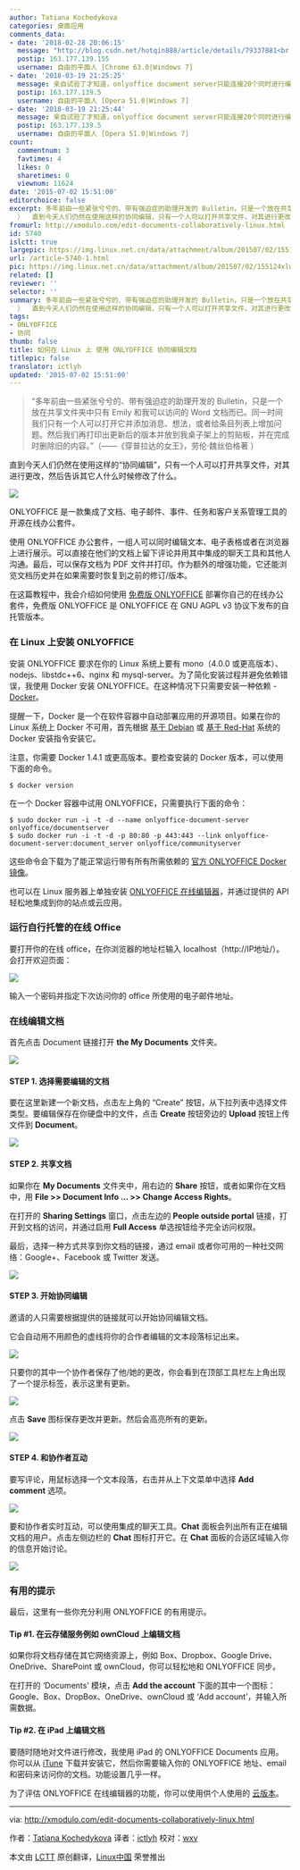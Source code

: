 ```yaml
---
author: Tatiana Kochedykova
categories: 桌面应用
comments_data:
- date: '2018-02-28 20:06:15'
  message: "http://blog.csdn.net/hotqin888/article/details/79337881<br />\r\n专门针对ONLYOFFICE界面汉化和中文字体。"
  postip: 163.177.139.155
  username: 自由的平面人 [Chrome 63.0|Windows 7]
- date: '2018-03-19 21:25:25'
  message: 亲自试验了才知道，onlyoffice document server只能连接20个同时进行编辑。自己电脑都可以试出来，浏览器打开20个文档标签页，就会有提示，再打开多的就只能看，不能编辑了。
  postip: 163.177.139.5
  username: 自由的平面人 [Opera 51.0|Windows 7]
- date: '2018-03-19 21:25:44'
  message: 亲自试验了才知道，onlyoffice document server只能连接20个同时进行编辑。自己电脑都可以试出来，浏览器打开20个文档标签页，就会有提示，再打开多的就只能看，不能编辑了。
  postip: 163.177.139.5
  username: 自由的平面人 [Opera 51.0|Windows 7]
count:
  commentnum: 3
  favtimes: 4
  likes: 0
  sharetimes: 0
  viewnum: 11624
date: '2015-07-02 15:51:00'
editorchoice: false
excerpt: 多年前由一些紧张兮兮的、带有强迫症的助理开发的 Bulletin，只是一个放在共享文件夹中只有 Emily 和我可以访问的 Word 文档而已。同一时间我们只有一个人可以打开它并添加消息、想法，或者给条目列表上增加问题。然后我们再打印出更新后的版本并放到我桌子架上的剪贴板，并在完成时删除旧的内容。（《穿普拉达的女王》，劳伦魏丝伯格著
  ）  直到今天人们仍然在使用这样的协同编辑，只有一个人可以打开共享文件，对其进行更改，然后告诉其它人什么时候修改了什么。  ONLYOFFICE 是一款集成了文档、电子邮件、事件、任务和客户关系管理工具
fromurl: http://xmodulo.com/edit-documents-collaboratively-linux.html
id: 5740
islctt: true
largepic: https://img.linux.net.cn/data/attachment/album/201507/02/155124xlwi2t9sse3rfiyl.jpg
url: /article-5740-1.html
pic: https://img.linux.net.cn/data/attachment/album/201507/02/155124xlwi2t9sse3rfiyl.jpg.thumb.jpg
related: []
reviewer: ''
selector: ''
summary: 多年前由一些紧张兮兮的、带有强迫症的助理开发的 Bulletin，只是一个放在共享文件夹中只有 Emily 和我可以访问的 Word 文档而已。同一时间我们只有一个人可以打开它并添加消息、想法，或者给条目列表上增加问题。然后我们再打印出更新后的版本并放到我桌子架上的剪贴板，并在完成时删除旧的内容。（《穿普拉达的女王》，劳伦魏丝伯格著
  ）  直到今天人们仍然在使用这样的协同编辑，只有一个人可以打开共享文件，对其进行更改，然后告诉其它人什么时候修改了什么。  ONLYOFFICE 是一款集成了文档、电子邮件、事件、任务和客户关系管理工具
tags:
- ONLYOFFICE
- 协同
thumb: false
title: 如何在 Linux 上 使用 ONLYOFFICE 协同编辑文档
titlepic: false
translator: ictlyh
updated: '2015-07-02 15:51:00'
---
```



> 
> “多年前由一些紧张兮兮的、带有强迫症的助理开发的 Bulletin，只是一个放在共享文件夹中只有 Emily 和我可以访问的 Word 文档而已。同一时间我们只有一个人可以打开它并添加消息、想法，或者给条目列表上增加问题。然后我们再打印出更新后的版本并放到我桌子架上的剪贴板，并在完成时删除旧的内容。”（——《穿普拉达的女王》，劳伦·魏丝伯格著 ）
> 
> 
> 


直到今天人们仍然在使用这样的“协同编辑”，只有一个人可以打开共享文件，对其进行更改，然后告诉其它人什么时候修改了什么。


![](/data/attachment/album/201507/02/155124xlwi2t9sse3rfiyl.jpg)


ONLYOFFICE 是一款集成了文档、电子邮件、事件、任务和客户关系管理工具的开源在线办公套件。


使用 ONLYOFFICE 办公套件，一组人可以同时编辑文本、电子表格或者在浏览器上进行展示。可以直接在他们的文档上留下评论并用其中集成的聊天工具和其他人沟通。最后，可以保存文档为 PDF 文件并打印。作为额外的增强功能，它还能浏览文档历史并在如果需要时恢复到之前的修订/版本。


在这篇教程中，我会介绍如何使用 [免费版 ONLYOFFICE](http://www.onlyoffice.org/) 部署你自己的在线办公套件，免费版 ONLYOFFICE 是 ONLYOFFICE 在 GNU AGPL v3 协议下发布的自托管版本。


### 在 Linux 上安装 ONLYOFFICE


安装 ONLYOFFICE 要求在你的 Linux 系统上要有 mono（4.0.0 或更高版本）、nodejs、libstdc++6、nginx 和 mysql-server。为了简化安装过程并避免依赖错误，我使用 Docker 安装 ONLYOFFICE。在这种情况下只需要安装一种依赖 - [Docker](http://xmodulo.com/recommend/dockerbook)。


提醒一下，Docker 是一个在软件容器中自动部署应用的开源项目。如果在你的 Linux 系统上 Docker 不可用，首先根据 [基于 Debian](http://xmodulo.com/manage-linux-containers-docker-ubuntu.html) 或 [基于 Red-Hat](http://xmodulo.com/docker-containers-centos-fedora.html) 系统的 Docker 安装指令安装它。


注意，你需要 Docker 1.4.1 或更高版本。要检查安装的 Docker 版本，可以使用下面的命令。



```
$ docker version 

```

在一个 Docker 容器中试用 ONLYOFFICE，只需要执行下面的命令：



```
$ sudo docker run -i -t -d --name onlyoffice-document-server onlyoffice/documentserver
$ sudo docker run -i -t -d -p 80:80 -p 443:443 --link onlyoffice-document-server:document_server onlyoffice/communityserver

```

这些命令会下载为了能正常运行带有所有所需依赖的 [官方 ONLYOFFICE Docker 镜像](https://registry.hub.docker.com/u/onlyoffice/communityserver/)。


也可以在 Linux 服务器上单独安装 [ONLYOFFICE 在线编辑器](http://onlyoffice.org/sources#document)，并通过提供的 API 轻松地集成到你的站点或云应用。


### 运行自行托管的在线 Office


要打开你的在线 office，在你浏览器的地址栏输入 localhost（http://IP地址/）。会打开欢迎页面：


![](/data/attachment/album/201507/02/155129pt7ew77g7puopwgh.jpg)


输入一个密码并指定下次访问你的 office 所使用的电子邮件地址。


### 在线编辑文档


首先点击 Document 链接打开 **the My Documents** 文件夹。


![](/data/attachment/album/201507/02/155131opilpalbk2gbz8kc.jpg)


#### STEP 1. 选择需要编辑的文档


要在这里新建一个新文档，点击左上角的 “Create” 按钮，从下拉列表中选择文件类型。要编辑保存在你硬盘中的文件，点击 **Create** 按钮旁边的 **Upload** 按钮上传文件到 **Document**。


![](/data/attachment/album/201507/02/155132op4aiaazfaefrzey.jpg)


#### STEP 2. 共享文档


如果你在 **My Documents** 文件夹中，用右边的 **Share** 按钮，或者如果你在文档中，用 **File >> Document Info ... >> Change Access Rights**。


在打开的 **Sharing Settings** 窗口，点击左边的 **People outside portal** 链接，打开到文档的访问，并通过启用 **Full Access** 单选按钮给予完全访问权限。


最后，选择一种方式共享到你文档的链接，通过 email 或者你可用的一种社交网络：Google+、Facebook 或 Twitter 发送。


![](/data/attachment/album/201507/02/155133sfc7a66bp7hcccfe.jpg)


#### STEP 3. 开始协同编辑


邀请的人只需要根据提供的链接就可以开始协同编辑文档。


它会自动用不用颜色的虚线将你的合作者编辑的文本段落标记出来。


![](/data/attachment/album/201507/02/155134baa92w51vl1aaetn.jpg)


只要你的其中一个协作者保存了他/她的更改，你会看到在顶部工具栏左上角出现了一个提示标签，表示这里有更新。


![](/data/attachment/album/201507/02/155134sy0xnxbu1gtuocyv.jpg)


点击 **Save** 图标保存更改并更新。然后会高亮所有的更新。


![](/data/attachment/album/201507/02/155135ef6l14dgyjqf4oxu.jpg)


#### STEP 4. 和协作者互动


要写评论，用鼠标选择一个文本段落，右击并从上下文菜单中选择 **Add comment** 选项。


![](/data/attachment/album/201507/02/155135fpifjq93lclxp1ue.jpg)


要和协作者实时互动，可以使用集成的聊天工具。**Chat** 面板会列出所有正在编辑文档的用户。点击左侧边栏的 **Chat** 图标打开它。在 **Chat** 面板的合适区域输入你的信息开始讨论。


![](/data/attachment/album/201507/02/155136jukuzy121y1que0k.jpg)


### 有用的提示


最后，这里有一些你充分利用 ONLYOFFICE 的有用提示。


#### Tip #1. 在云存储服务例如 ownCloud 上编辑文档


如果你将文档存储在其它网络资源上，例如 Box、Dropbox、Google Drive、OneDrive、SharePoint 或 ownCloud，你可以轻松地和 ONLYOFFICE 同步。


在打开的 ‘Documents’ 模块，点击 **Add the account** 下面的其中一个图标：Google、Box、DropBox、OneDrive、ownCloud 或 ‘Add account’，并输入所需数据。


#### Tip #2. 在 iPad 上编辑文档


要随时随地对文件进行修改，我使用 iPad 的 ONLYOFFICE Documents 应用。你可以从 [iTune](https://itunes.apple.com/us/app/onlyoffice-documents/id944896972) 下载并安装它，然后你需要输入你的 ONLYOFFICE 地址、email 和密码来访问你的文档。功能设置几乎一样。


为了评估 ONLYOFFICE 在线编辑器的功能，你可以使用供个人使用的 [云版本](https://personal.onlyoffice.com/)。




---


via: <http://xmodulo.com/edit-documents-collaboratively-linux.html>


作者：[Tatiana Kochedykova](http://xmodulo.com/author/tatiana) 译者：[ictlyh](https://github.com/ictlyh) 校对：[wxy](https://github.com/wxy)


本文由 [LCTT](https://github.com/LCTT/TranslateProject) 原创翻译，[Linux中国](https://linux.cn/) 荣誉推出